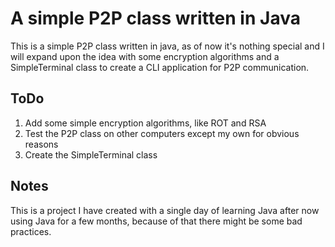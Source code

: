 # A simple P2P class written in Java

This is a simple P2P class written in java, as of now it's nothing special and I will expand upon the idea with some encryption algorithms and a SimpleTerminal class to create a CLI application for P2P communication.

## ToDo

1) Add some simple encryption algorithms, like ROT and RSA
2) Test the P2P class on other computers except my own for obvious reasons
3) Create the SimpleTerminal class

## Notes

This is a project I have created with a single day of learning Java after now using Java for a few months, because of that there might be some bad practices.
